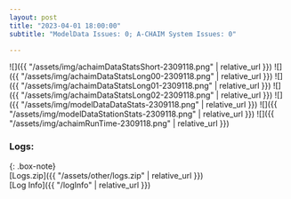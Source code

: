 ```yaml
---
layout: post
title: "2023-04-01 18:00:00"
subtitle: "ModelData Issues: 0; A-CHAIM System Issues: 0"

---
```


![]({{ "/assets/img/achaimDataStatsShort-2309118.png" | relative_url }})
![]({{ "/assets/img/achaimDataStatsLong00-2309118.png" | relative_url }})
![]({{ "/assets/img/achaimDataStatsLong01-2309118.png" | relative_url }})
![]({{ "/assets/img/achaimDataStatsLong02-2309118.png" | relative_url }})
![]({{ "/assets/img/modelDataDataStats-2309118.png" | relative_url }})
![]({{ "/assets/img/modelDataStationStats-2309118.png" | relative_url }})
![]({{ "/assets/img/achaimRunTime-2309118.png" | relative_url }})





### Logs:  
  
{: .box-note}  
[Logs.zip]({{ "/assets/other/logs.zip" | relative_url }})  
[Log Info]({{ "/logInfo" | relative_url }})  
